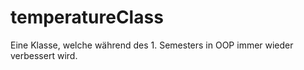 # temperatureClass
Eine Klasse, welche während des 1. Semesters in OOP immer wieder verbessert wird.
